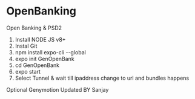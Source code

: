 # OpenBanking
Open Banking &amp; PSD2



1. Install NODE JS v8+
2. Instal Git
3. npm install expo-cli --global
4. expo init GenOpenBank
5. cd GenOpenBank
6. expo start
7. Select Tunnel & wait till ipaddress change to url and bundles happens


Optional Genymotion
Updated BY Sanjay

